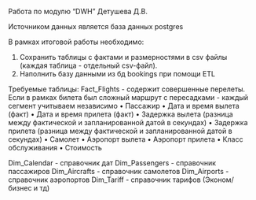 Работа по модулю “DWH”
Детушева Д.В.


Источником данных является база данных postgres
 							
В рамках итоговой работы необходимо:
1.	Сохранить таблицы с фактами и размерностями в csv файлы (каждая таблица - отдельный csv-файл).
2.	Наполнить базу данными из бд bookings при помощи ETL

Требуемые таблицы:
Fact_Flights - содержит совершенные перелеты. Если в рамках билета был сложный маршрут с пересадками - каждый сегмент учитываем независимо
•	Пассажир
•	Дата и время вылета (факт)
•	Дата и время прилета (факт)
•	Задержка вылета (разница между фактической и запланированной датой в секундах)
•	Задержка прилета (разница между фактической и запланированной датой в секундах)
•	Самолет
•	Аэропорт вылета
•	Аэропорт прилета
•	Класс обслуживания
•	Стоимость

Dim_Calendar - справочник дат
Dim_Passengers - справочник пассажиров
Dim_Aircrafts - справочник самолетов
Dim_Airports - справочник аэропортов
Dim_Tariff - справочник тарифов (Эконом/бизнес и тд)


